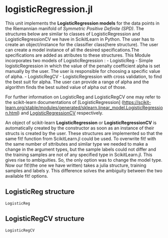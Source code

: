 # logisticRegression.jl

This unit implements the **LogisticRegression models** for the data points in the Riemannian manifold of *Symmetric Positive Definite (SPD)*. The structures below are similar to classes of
LogisticRegression and LogisticRegressionCV we have in ScikitLearn in Python.
The user has to create an object/instance for the classifier class(here structure).
The user can create a model instance of all the desired specifications.The specifications
are added as atributes to these structures. This Module incorporates two models of
LogisticRegression :
    - LogisticReg -   Simple logisticRegression in which the value of the penalty
                       coefficient alpha is set manually by the user. The user is
                       responsible for choosing a specific value of alpha.
    - LogisticRegCV - LogisticRegression with cross validation, to find the best
                       suit for alpha. The user can provide a range of alpha and the
                       algorithm finds the best suited value of alpha out of those.

For further information on LogisticReg and LogisticRegCV one may refer to the scikit-learn    documentations of [LogisticRegression]
    (https://scikit-learn.org/stable/modules/generated/sklearn.linear_model.LogisticRegression.html)
    and [LogisticRegressionCV](https://scikit-learn.org/stable/modules/generated/sklearn.linear_model.LogisticRegressionCV.html)
    respectively.

An object of scikit-learn **LogisticRegression** or **LogisticRegressionCV** is automatically
created by the constructor as soon as an instance of their structs is created by the user.
These structures are implemented so that the same fit! function from ScikitLearn.jl could be used.
To overwrite fit! with the same number of sttributes and similar type we needed to make a
change in the argument types, but the sample labels could not differ and the training
samples are not of any specified type in ScikitLearn.jl. This gives rise to ambiguities.
So, the only option was to change the model type. Now our fit!(the one we have written) takes
a julia structure, training samples and labels y. This difference solves the ambiguity
between the two available fit! options.

## LogisticReg structure 

```@docs
LogisticReg
```

## LogisticRegCV structure

```@docs
LogisticRegCV
```

